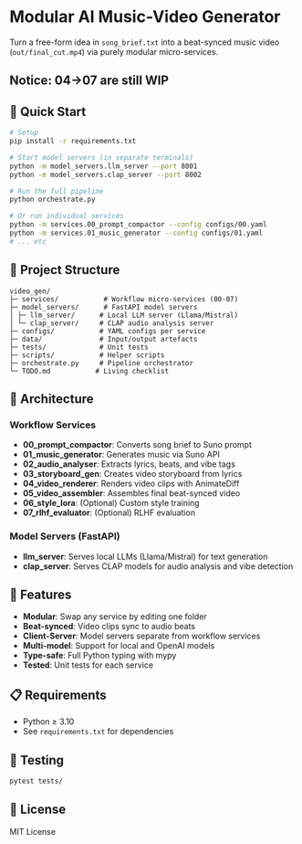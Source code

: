 # Modular AI Music-Video Generator

Turn a free-form idea in `song_brief.txt` into a beat-synced music video (`out/final_cut.mp4`) via purely modular micro-services.

## Notice: 04->07 are still WIP


## 🚀 Quick Start

```bash
# Setup
pip install -r requirements.txt

# Start model servers (in separate terminals)
python -m model_servers.llm_server --port 8001
python -m model_servers.clap_server --port 8002

# Run the full pipeline
python orchestrate.py

# Or run individual services
python -m services.00_prompt_compactor --config configs/00.yaml
python -m services.01_music_generator --config configs/01.yaml
# ... etc
```

## 📁 Project Structure

```
video_gen/
├─ services/           # Workflow micro-services (00-07)
├─ model_servers/      # FastAPI model servers
│ ├─ llm_server/      # Local LLM server (Llama/Mistral)
│ └─ clap_server/     # CLAP audio analysis server
├─ configs/           # YAML configs per service
├─ data/              # Input/output artefacts
├─ tests/             # Unit tests
├─ scripts/           # Helper scripts
├─ orchestrate.py     # Pipeline orchestrator
└─ TODO.md           # Living checklist
```

## 🔧 Architecture

### Workflow Services
- **00_prompt_compactor**: Converts song brief to Suno prompt
- **01_music_generator**: Generates music via Suno API
- **02_audio_analyser**: Extracts lyrics, beats, and vibe tags
- **03_storyboard_gen**: Creates video storyboard from lyrics
- **04_video_renderer**: Renders video clips with AnimateDiff
- **05_video_assembler**: Assembles final beat-synced video
- **06_style_lora**: (Optional) Custom style training
- **07_rlhf_evaluator**: (Optional) RLHF evaluation

### Model Servers (FastAPI)
- **llm_server**: Serves local LLMs (Llama/Mistral) for text generation
- **clap_server**: Serves CLAP models for audio analysis and vibe detection

## 🎯 Features

- **Modular**: Swap any service by editing one folder
- **Beat-synced**: Video clips sync to audio beats
- **Client-Server**: Model servers separate from workflow services
- **Multi-model**: Support for local and OpenAI models
- **Type-safe**: Full Python typing with mypy
- **Tested**: Unit tests for each service

## 📋 Requirements

- Python ≥ 3.10
- See `requirements.txt` for dependencies

## 🧪 Testing

```bash
pytest tests/
```

## 📝 License

MIT License 